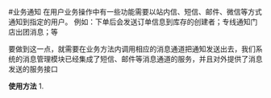 #业务通知
在用户业务操作中有一些功能需要以站内信、短信、邮件、微信等方式通知到指定的用户。
例如：下单后会发送订单信息到库存的创建者；专线通知门店出团消息；等

要做到这一点，就需要在业务方法内调用相应的消息通道把通知发送出去，我们系统的消息管理模块已经集成了短信、邮件等消息通道的服务，并且对外提供了消息发送的服务接口

**使用方法**
1.